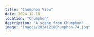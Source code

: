 ```yaml
---
title: "Chumphon View"
date: 2024-12-18
location: "Chumphon"
description: "A scene from Chumphon"
image: "images/20241218Chumphon-74.jpg"
---
```

